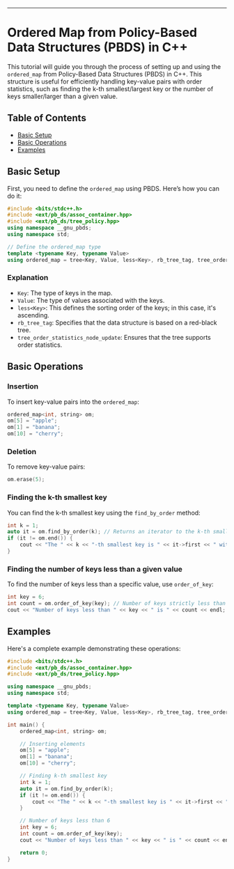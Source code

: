 ---

# Ordered Map from Policy-Based Data Structures (PBDS) in C++

This tutorial will guide you through the process of setting up and using the `ordered_map` from Policy-Based Data Structures (PBDS) in C++. This structure is useful for efficiently handling key-value pairs with order statistics, such as finding the k-th smallest/largest key or the number of keys smaller/larger than a given value.

## Table of Contents

- [Basic Setup](#basic-setup)
- [Basic Operations](#basic-operations)
- [Examples](#examples)

## Basic Setup

First, you need to define the `ordered_map` using PBDS. Here’s how you can do it:

```cpp
#include <bits/stdc++.h>
#include <ext/pb_ds/assoc_container.hpp>
#include <ext/pb_ds/tree_policy.hpp>
using namespace __gnu_pbds;
using namespace std;

// Define the ordered_map type
template <typename Key, typename Value>
using ordered_map = tree<Key, Value, less<Key>, rb_tree_tag, tree_order_statistics_node_update>;
```

### Explanation

- `Key`: The type of keys in the map.
- `Value`: The type of values associated with the keys.
- `less<Key>`: This defines the sorting order of the keys; in this case, it's ascending.
- `rb_tree_tag`: Specifies that the data structure is based on a red-black tree.
- `tree_order_statistics_node_update`: Ensures that the tree supports order statistics.

## Basic Operations

### Insertion

To insert key-value pairs into the `ordered_map`:

```cpp
ordered_map<int, string> om;
om[5] = "apple";
om[1] = "banana";
om[10] = "cherry";
```

### Deletion

To remove key-value pairs:

```cpp
om.erase(5);
```

### Finding the k-th smallest key

You can find the k-th smallest key using the `find_by_order` method:

```cpp
int k = 1;
auto it = om.find_by_order(k); // Returns an iterator to the k-th smallest key (0-based index).
if (it != om.end()) {
    cout << "The " << k << "-th smallest key is " << it->first << " with value " << it->second << endl;
}
```

### Finding the number of keys less than a given value

To find the number of keys less than a specific value, use `order_of_key`:

```cpp
int key = 6;
int count = om.order_of_key(key); // Number of keys strictly less than 6
cout << "Number of keys less than " << key << " is " << count << endl;
```

## Examples

Here's a complete example demonstrating these operations:

```cpp
#include <bits/stdc++.h>
#include <ext/pb_ds/assoc_container.hpp>
#include <ext/pb_ds/tree_policy.hpp>

using namespace __gnu_pbds;
using namespace std;

template <typename Key, typename Value>
using ordered_map = tree<Key, Value, less<Key>, rb_tree_tag, tree_order_statistics_node_update>;

int main() {
    ordered_map<int, string> om;

    // Inserting elements
    om[5] = "apple";
    om[1] = "banana";
    om[10] = "cherry";

    // Finding k-th smallest key
    int k = 1;
    auto it = om.find_by_order(k);
    if (it != om.end()) {
        cout << "The " << k << "-th smallest key is " << it->first << " with value " << it->second << endl;
    }

    // Number of keys less than 6
    int key = 6;
    int count = om.order_of_key(key);
    cout << "Number of keys less than " << key << " is " << count << endl;

    return 0;
}
```

